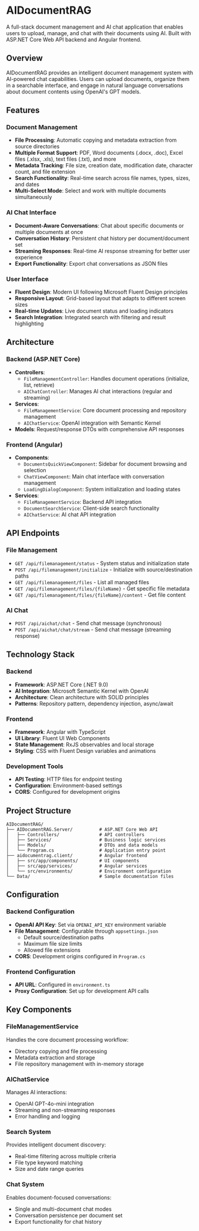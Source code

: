 ﻿# AIDocumentRAG

A full-stack document management and AI chat application that enables users to upload, manage, and chat with their documents using AI. Built with ASP.NET Core Web API backend and Angular frontend.

## Overview

AIDocumentRAG provides an intelligent document management system with AI-powered chat capabilities. Users can upload documents, organize them in a searchable interface, and engage in natural language conversations about document contents using OpenAI's GPT models.

## Features

### Document Management
- **File Processing**: Automatic copying and metadata extraction from source directories
- **Multiple Format Support**: PDF, Word documents (.docx, .doc), Excel files (.xlsx, .xls), text files (.txt), and more
- **Metadata Tracking**: File size, creation date, modification date, character count, and file extension
- **Search Functionality**: Real-time search across file names, types, sizes, and dates
- **Multi-Select Mode**: Select and work with multiple documents simultaneously

### AI Chat Interface
- **Document-Aware Conversations**: Chat about specific documents or multiple documents at once
- **Conversation History**: Persistent chat history per document/document set
- **Streaming Responses**: Real-time AI response streaming for better user experience
- **Export Functionality**: Export chat conversations as JSON files

### User Interface
- **Fluent Design**: Modern UI following Microsoft Fluent Design principles
- **Responsive Layout**: Grid-based layout that adapts to different screen sizes
- **Real-time Updates**: Live document status and loading indicators
- **Search Integration**: Integrated search with filtering and result highlighting

## Architecture

### Backend (ASP.NET Core)
- **Controllers**:
  - `FileManagementController`: Handles document operations (initialize, list, retrieve)
  - `AIChatController`: Manages AI chat interactions (regular and streaming)
- **Services**:
  - `FileManagementService`: Core document processing and repository management
  - `AIChatService`: OpenAI integration with Semantic Kernel
- **Models**: Request/response DTOs with comprehensive API responses

### Frontend (Angular)
- **Components**:
  - `DocumentsQuickViewComponent`: Sidebar for document browsing and selection
  - `ChatViewComponent`: Main chat interface with conversation management
  - `LoadingDialogComponent`: System initialization and loading states
- **Services**:
  - `FileManagementService`: Backend API integration
  - `DocumentSearchService`: Client-side search functionality
  - `AIChatService`: AI chat API integration

## API Endpoints

### File Management
- `GET /api/filemanagement/status` - System status and initialization state
- `POST /api/filemanagement/initialize` - Initialize with source/destination paths
- `GET /api/filemanagement/files` - List all managed files
- `GET /api/filemanagement/files/{fileName}` - Get specific file metadata
- `GET /api/filemanagement/files/{fileName}/content` - Get file content

### AI Chat
- `POST /api/aichat/chat` - Send chat message (synchronous)
- `POST /api/aichat/chat/stream` - Send chat message (streaming response)

## Technology Stack

### Backend
- **Framework**: ASP.NET Core (.NET 9.0)
- **AI Integration**: Microsoft Semantic Kernel with OpenAI
- **Architecture**: Clean architecture with SOLID principles
- **Patterns**: Repository pattern, dependency injection, async/await

### Frontend
- **Framework**: Angular with TypeScript
- **UI Library**: Fluent UI Web Components
- **State Management**: RxJS observables and local storage
- **Styling**: CSS with Fluent Design variables and animations

### Development Tools
- **API Testing**: HTTP files for endpoint testing
- **Configuration**: Environment-based settings
- **CORS**: Configured for development origins

## Project Structure

```
AIDocumentRAG/
├── AIDocumentRAG.Server/          # ASP.NET Core Web API
│   ├── Controllers/               # API controllers
│   ├── Services/                  # Business logic services
│   ├── Models/                    # DTOs and data models
│   └── Program.cs                 # Application entry point
├── aidocumentrag.client/          # Angular frontend
│   ├── src/app/components/        # UI components
│   ├── src/app/services/          # Angular services
│   └── src/environments/          # Environment configuration
└── Data/                          # Sample documentation files
```

## Configuration

### Backend Configuration
- **OpenAI API Key**: Set via `OPENAI_API_KEY` environment variable
- **File Management**: Configurable through `appsettings.json`
  - Default source/destination paths
  - Maximum file size limits
  - Allowed file extensions
- **CORS**: Development origins configured in `Program.cs`

### Frontend Configuration
- **API URL**: Configured in `environment.ts`
- **Proxy Configuration**: Set up for development API calls

## Key Components

### FileManagementService
Handles the core document processing workflow:
- Directory copying and file processing
- Metadata extraction and storage
- File repository management with in-memory storage

### AIChatService
Manages AI interactions:
- OpenAI GPT-4o-mini integration
- Streaming and non-streaming responses
- Error handling and logging

### Search System
Provides intelligent document discovery:
- Real-time filtering across multiple criteria
- File type keyword matching
- Size and date range queries

### Chat System
Enables document-focused conversations:
- Single and multi-document chat modes
- Conversation persistence per document set
- Export functionality for chat history